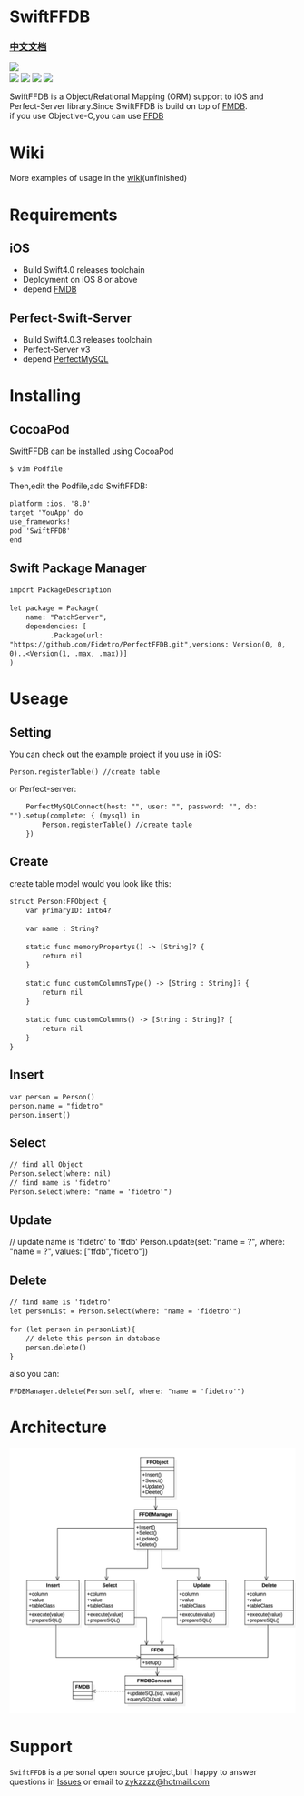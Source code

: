 
# SwiftFFDB  
### [中文文档](https://github.com/Fidetro/Swift-FFDB/blob/master/README_zh-cn.md)


![](https://github.com/Fidetro/SwiftFFDB/blob/master/src/logo.png)  
![](https://img.shields.io/github/license/Fidetro/Swift-FFDB.svg) ![](https://img.shields.io/badge/language-swift-orange.svg) [![](https://img.shields.io/cocoapods/v/SwiftFFDB.svg)](https://cocoapods.org/pods/SwiftFFDB) [![](https://img.shields.io/badge/weibo-@fidetro_师霖风-red.svg)](https://weibo.com/u/2095454814)  

SwiftFFDB is a Object/Relational Mapping (ORM) support to iOS and Perfect-Server library.Since SwiftFFDB is build on top of [FMDB](https://github.com/ccgus/fmdb).  
if you use Objective-C,you can use [FFDB](https://github.com/fidetro/ffdb)  

# Wiki
More examples of usage in the [wiki](https://github.com/Fidetro/Swift-FFDB/wiki)(unfinished)

# Requirements
## iOS
* Build  Swift4.0 releases toolchain   
* Deployment on iOS 8 or above  
* depend [FMDB](https://github.com/ccgus/fmdb)

## Perfect-Swift-Server
* Build  Swift4.0.3 releases toolchain   
* Perfect-Server v3
* depend [PerfectMySQL](https://github.com/PerfectlySoft/Perfect-MySQL)

# Installing
## CocoaPod
SwiftFFDB can be installed using CocoaPod
```
$ vim Podfile
```
Then,edit the Podfile,add SwiftFFDB:
```
platform :ios, '8.0'
target 'YouApp' do
use_frameworks!
pod 'SwiftFFDB'
end
```
## Swift Package Manager
```
import PackageDescription

let package = Package(
    name: "PatchServer",
    dependencies: [
          .Package(url: "https://github.com/Fidetro/PerfectFFDB.git",versions: Version(0, 0, 0)..<Version(1, .max, .max))]
)

```
# Useage

## Setting
You can check out the [example project](https://github.com/Fidetro/SwiftFFDB)
if you use in iOS:
```
Person.registerTable() //create table
```
or Perfect-server:
```
    PerfectMySQLConnect(host: "", user: "", password: "", db: "").setup(complete: { (mysql) in
        Person.registerTable() //create table
    })
```

## Create
create table model would you look like this:
```
struct Person:FFObject {
    var primaryID: Int64?
    
    var name : String?
    
    static func memoryPropertys() -> [String]? {
        return nil
    }
    
    static func customColumnsType() -> [String : String]? {
        return nil
    }
    
    static func customColumns() -> [String : String]? {
        return nil
    }
}
```

## Insert
```
var person = Person()
person.name = "fidetro"
person.insert()
```
## Select
```
// find all Object
Person.select(where: nil)
// find name is 'fidetro' 
Person.select(where: "name = 'fidetro'")
```
## Update
// update name is 'fidetro' to 'ffdb'
Person.update(set: "name = ?", where: "name = ?", values: ["ffdb","fidetro"])
## Delete
```
// find name is 'fidetro' 
let personList = Person.select(where: "name = 'fidetro'")

for (let person in personList){
    // delete this person in database
    person.delete()
}
```
also you can:
```
FFDBManager.delete(Person.self, where: "name = 'fidetro'")
```  
# Architecture
![](https://github.com/Fidetro/Swift-FFDB/blob/master/src/architecture.png)

# Support
`SwiftFFDB` is a personal open source project,but I happy to answer questions in [Issues](https://github.com/Fidetro/SwiftFFDB/issues) or email to zykzzzz@hotmail.com

